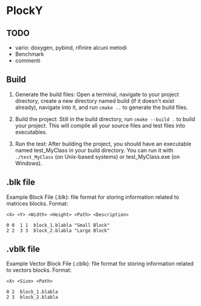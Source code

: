 # PlockY


## TODO 
- vario: doxygen, pybind, rifinire alcuni metodi 
- Benchmark
- commenti

## Build

1) Generate the build files: Open a terminal, navigate to your project directory, create a new directory named build (if it doesn't exist already), navigate into it, and run ```cmake ..```
to generate the build files.

2) Build the project: Still in the build directory, run ```cmake --build .``` to build your project. This will compile all your source files and test files into executables.

3) Run the test: After building the project, you should have an executable named test_MyClass in your build directory. You can run it with ```./test_MyClass``` (on Unix-based systems) or test_MyClass.exe (on Windows).


## .blk file

Example Block File (.blk): file format for storing information related to matrices blocks.
Format:

```
<X> <Y> <Width> <Height> <Path> <Description>

0 0  1 1  block_1.blabla "Small Block"
2 2  3 3  block_2.blabla "Large Block"
```

## .vblk file

Example Vector Block File (.cblk): file format for storing information related to vectors blocks.
Format:

```
<X> <Size> <Path>

0 2  block_1.blabla
2 3  block_2.blabla
```
